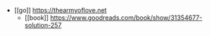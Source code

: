 - [[go]] https://thearmyoflove.net
	- [[book]] https://www.goodreads.com/book/show/31354677-solution-257